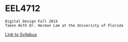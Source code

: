 # EEL4712
	Digital Design Fall 2014
	Taken With Dr. Herman Lam at the University of Florida

[Link to Syllabus](http://www.hlam.ece.ufl.edu/A-EEL4712/EEL4712Syllabus.htm)

